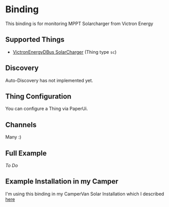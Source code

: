 # <bindingName> Binding

This binding is for monitoring MPPT Solarcharger from Victron Energy

## Supported Things

- [VictronEnergyDBus SolarCharger](https://www.victronenergy.com/solar-charge-controllers) (Thing type `sc`)

## Discovery

Auto-Discovery has not implemented yet.


## Thing Configuration

You can configure a Thing via PaperUi.

## Channels

Many :)

## Full Example

_To Do_

## Example Installation in my Camper

I'm using this binding in my CamperVan Solar Installation which I described [here](http://thejollyjumper.de/2018/10/18/elektrik/)
